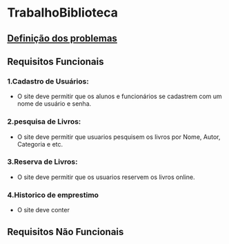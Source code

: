 # TrabalhoBiblioteca
## [Definição dos problemas](https://github.com/user-attachments/files/16604520/TRABALHO.INFORMATICA-2.pdf "Trabalho_Info.pdf")
## Requisitos Funcionais
### 1.**Cadastro de Usuários:**
* O site deve permitir que os alunos e funcionários se cadastrem com um nome de usuário e senha.
### 2.**pesquisa de Livros:**
* O site deve permitir que usuarios pesquisem os livros por Nome, Autor, Categoria e etc.
### 3.**Reserva de Livros:**
* O site deve permitir que os usuarios reservem os livros online.
### 4.**Historico de emprestimo**
* O site deve conter
## Requisitos Não Funcionais
